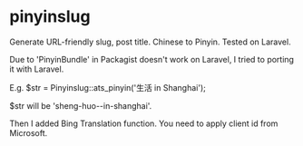 pinyinslug
==========

Generate URL-friendly slug, post title. Chinese to Pinyin. Tested on Laravel. 

Due to 'PinyinBundle' in Packagist doesn't work on Laravel, I tried to porting it with Laravel. 

E.g. 
$str = Pinyinslug::ats_pinyin('生活 in Shanghai');

$str will be 'sheng-huo--in-shanghai'.

Then I added Bing Translation function. You need to apply client id from Microsoft. 

